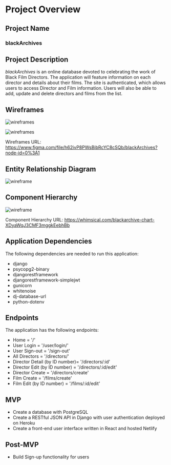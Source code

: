 # Project Overview

## Project Name

<h3><strong>blackArchives</strong></h3>

## Project Description

<em>blackArchives</em> is an online database devoted to celebrating the work of Black Film Directors. The application will feature information on each director and details about their films. The site is authenticated, which allows users to access Director and Film information. Users will also be able to add, update and delete directors and films from the list.

## Wireframes

![wireframes](https://res.cloudinary.com/kacloud20/image/upload/v1643076673/Project%204/Screen_Shot_2022-01-24_at_9.10.59_PM_qurfnu.png)

![wireframes](https://res.cloudinary.com/kacloud20/image/upload/v1643065826/Project%204/Screen_Shot_2022-01-24_at_6.08.46_PM_xfri9c.png)

Wireframes URL: https://www.figma.com/file/h62ivP8PWsBibRcYC8cSQb/blackArchives?node-id=0%3A1

## Entity Relationship Diagram

![wireframe](https://res.cloudinary.com/kacloud20/image/upload/v1643052545/Project%204/untitled_2_ndtofd.png)

## Component Hierarchy

![wireframe](https://res.cloudinary.com/kacloud20/image/upload/v1643064832/Project%204/blackarchive_chart_2x_skokre.png)

Component Hierarchy URL: https://whimsical.com/blackarchive-chart-XDyaWqJ3CMF3mggkEebhBb

## Application Dependencies

The following dependencies are needed to run this application:

- django
- psycopg2-binary
- djangorestframework
- djangorestframework-simplejwt
- gunicorn
- whitenoise
- dj-database-url
- python-dotenv

## Endpoints

The application has the following endpoints:

- Home = '/'
- User Login = '/user/login/'
- User Sign-out = '/sign-out'
- All Directors = '/directors/'
- Director Detail (by ID number)= '/directors/:id'
- Director Edit (by ID number) = '/directors/:id/edit'
- Director Create = '/directors/create'
- Film Create = '/films/create'
- Film Edit (by ID number) = '/films/:id/edit'

## MVP

- Create a database with PostgreSQL
- Create a RESTful JSON API in Django with user authentication deployed on Heroku
- Create a front-end user interface written in React and hosted Netlify

## Post-MVP

- Build Sign-up functionality for users

